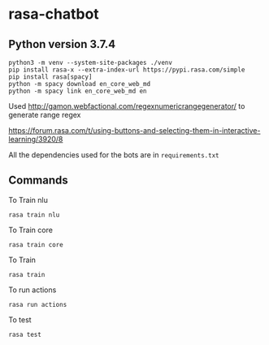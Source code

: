 # rasa-chatbot

## Python version 3.7.4


```
python3 -m venv --system-site-packages ./venv
pip install rasa-x --extra-index-url https://pypi.rasa.com/simple
pip install rasa[spacy]
python -m spacy download en_core_web_md
python -m spacy link en_core_web_md en
```


Used http://gamon.webfactional.com/regexnumericrangegenerator/ to generate range regex

https://forum.rasa.com/t/using-buttons-and-selecting-them-in-interactive-learning/3920/8

All the dependencies used for the bots are in `requirements.txt`


## Commands

To Train nlu

```
rasa train nlu
```

To Train core

```
rasa train core
```

To Train

```
rasa train
```


To run actions

```
rasa run actions
```

To test
```
rasa test
```